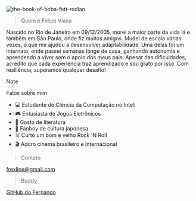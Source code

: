 ![the-book-of-boba-fett-rodian](https://github.com/user-attachments/assets/9fc5fd12-711e-4444-9f75-15e1ab017062)

>Quem é Felipe Viana

Nascido no Rio de Janeiro em 09/12/2005, morei a maior parte da vida lá e também em São Paulo, onde fiz muitos amigos. Mudei de escola várias vezes, o que me ajudou a desenvolver adaptabilidade. Uma delas foi um internato, onde passei semanas longe de casa, ganhando autonomia e aprendendo a viver sem o apoio dos meus pais. Apesar das dificuldades, acredito que cada experiência traz aprendizado e sou grato por isso. Com resiliência, superamos qualquer desafio!

> [!NOTE]
> Fatos sobre mim

- 💻 Estudante de Ciência da Computação no Inteli
- 🎮 Entusiasta de Jogos Eletrônicos
- 📖 Gosto de literatura
- 👺 Fanboy de cultura japonesa
- ☠️ Curto um bom e velho Rock 'N Roll
- 🎬 Adoro cinema brasileiro e internacional
  
> Contato

frexlipe@gmail.com

> Buddy

[GitHub do Fernando](https://github.com/fnandomachado)
